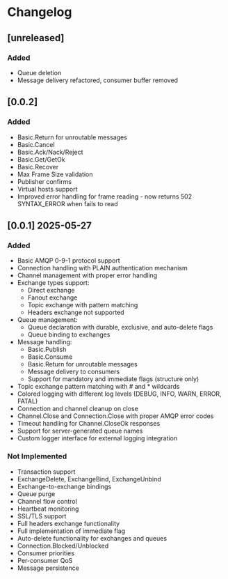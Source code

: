 # Changelog

## [unreleased]

### Added
- Queue deletion
- Message delivery refactored, consumer buffer removed

## [0.0.2]

### Added 
- Basic.Return for unroutable messages
- Basic.Cancel
- Basic.Ack/Nack/Reject
- Basic.Get/GetOk
- Basic.Recover
- Max Frame Size validation
- Publisher confirms
- Virtual hosts support
- Improved error handling for frame reading - now returns 502 SYNTAX_ERROR when fails to read

## [0.0.1] 2025-05-27

### Added
- Basic AMQP 0-9-1 protocol support
- Connection handling with PLAIN authentication mechanism
- Channel management with proper error handling
- Exchange types support:
  - Direct exchange
  - Fanout exchange
  - Topic exchange with pattern matching
  - Headers exchange not supported 
- Queue management:
  - Queue declaration with durable, exclusive, and auto-delete flags
  - Queue binding to exchanges
- Message handling:
  - Basic.Publish
  - Basic.Consume
  - Basic.Return for unroutable messages
  - Message delivery to consumers
  - Support for mandatory and immediate flags (structure only)
- Topic exchange pattern matching with # and * wildcards
- Colored logging with different log levels (DEBUG, INFO, WARN, ERROR, FATAL)
- Connection and channel cleanup on close
- Channel.Close and Connection.Close with proper AMQP error codes
- Timeout handling for Channel.CloseOk responses
- Support for server-generated queue names
- Custom logger interface for external logging integration

### Not Implemented
- Transaction support
- ExchangeDelete, ExchangeBind, ExchangeUnbind
- Exchange-to-exchange bindings
- Queue purge
- Channel flow control
- Heartbeat monitoring
- SSL/TLS support
- Full headers exchange functionality
- Full implementation of immediate flag
- Auto-delete functionality for exchanges and queues
- Connection.Blocked/Unblocked
- Consumer priorities
- Per-consumer QoS
- Message persistence
